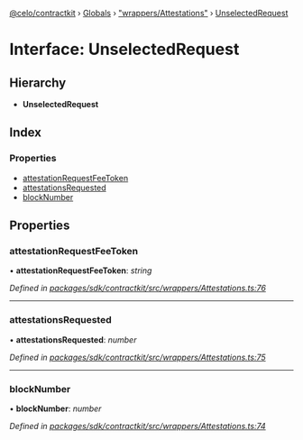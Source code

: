 [@celo/contractkit](../README.md) › [Globals](../globals.md) › ["wrappers/Attestations"](../modules/_wrappers_attestations_.md) › [UnselectedRequest](_wrappers_attestations_.unselectedrequest.md)

# Interface: UnselectedRequest

## Hierarchy

* **UnselectedRequest**

## Index

### Properties

* [attestationRequestFeeToken](_wrappers_attestations_.unselectedrequest.md#attestationrequestfeetoken)
* [attestationsRequested](_wrappers_attestations_.unselectedrequest.md#attestationsrequested)
* [blockNumber](_wrappers_attestations_.unselectedrequest.md#blocknumber)

## Properties

###  attestationRequestFeeToken

• **attestationRequestFeeToken**: *string*

*Defined in [packages/sdk/contractkit/src/wrappers/Attestations.ts:76](https://github.com/celo-org/celo-monorepo/blob/contractkit-v1.2.2/packages/sdk/contractkit/src/wrappers/Attestations.ts#L76)*

___

###  attestationsRequested

• **attestationsRequested**: *number*

*Defined in [packages/sdk/contractkit/src/wrappers/Attestations.ts:75](https://github.com/celo-org/celo-monorepo/blob/contractkit-v1.2.2/packages/sdk/contractkit/src/wrappers/Attestations.ts#L75)*

___

###  blockNumber

• **blockNumber**: *number*

*Defined in [packages/sdk/contractkit/src/wrappers/Attestations.ts:74](https://github.com/celo-org/celo-monorepo/blob/contractkit-v1.2.2/packages/sdk/contractkit/src/wrappers/Attestations.ts#L74)*

